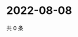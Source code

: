 # 2022-08-08

共 0 条

<!-- BEGIN WEIBO -->
<!-- 最后更新时间 Mon Aug 08 2022 03:12:41 GMT+0800 (China Standard Time) -->

<!-- END WEIBO -->
